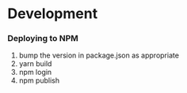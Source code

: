 # Development



### Deploying to NPM

1. bump the version in package.json as appropriate
1. yarn build
1. npm login
1. npm publish
